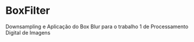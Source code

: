 # BoxFilter
Downsampling e Aplicação do Box Blur para o trabalho 1 de Processamento Digital de Imagens
